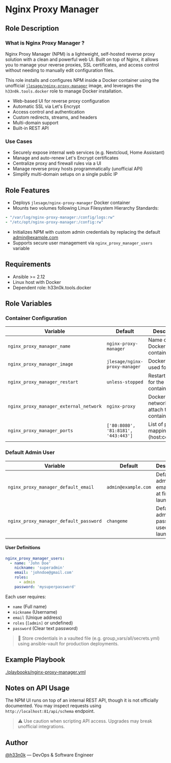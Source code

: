 # Nginx Proxy Manager

## Role Description

### What is Nginx Proxy Manager ?

Nginx Proxy Manager (NPM) is a lightweight, self-hosted reverse proxy solution with a clean and powerful web UI. Built on top of Nginx, it allows you to manage your reverse proxies, SSL certificates, and access control without needing to manually edit configuration files.

This role installs and configures NPM inside a Docker container using the unofficial [`jlesage/nginx-proxy-manager`](https://hub.docker.com/r/jlesage/nginx-proxy-manager) image, and leverages the `h33n0k.tools.docker` role to manage Docker installation.

- Web-based UI for reverse proxy configuration
- Automatic SSL via Let's Encrypt
- Access control and authentication
- Custom redirects, streams, and headers
- Multi-domain support
- Built-in REST API

### Use Cases

- Securely expose internal web services (e.g. Nextcloud, Home Assistant)
- Manage and auto-renew Let's Encrypt certificates
- Centralize proxy and firewall rules via a UI
- Manage reverse proxy hosts programmatically (unofficial API)
- Simplify multi-domain setups on a single public IP

## Role Features

- Deploys `jlesage/nginx-proxy-manager` Docker container
- Mounts two volumes following Linux Filesystem Hierarchy Standards:
```yaml
- "/var/log/nginx‑proxy‑manager:/config/logs:rw"
- "/etc/opt/nginx‑proxy‑manager:/config:rw"
```
- Initializes NPM with custom admin credentials by replacing the default admin@example.com
- Supports secure user management via `nginx_proxy_manager_users` variable

## Requirements
- Ansible >= 2.12
- Linux host with Docker
- Dependent role: h33n0k.tools.docker

## Role Variables

### Container Configuration

| Variable                               | Default                             | Description                                     |
| -------------------------------------- | ----------------------------------- | ----------------------------------------------- |
| `nginx_proxy_manager_name`             | `nginx-proxy-manager`               | Name of the Docker container                    |
| `nginx_proxy_manager_image`            | `jlesage/nginx-proxy-manager`       | Docker image used for NPM                       |
| `nginx_proxy_manager_restart`          | `unless-stopped`                    | Restart policy for the container                |
| `nginx_proxy_manager_external_network` | `nginx-proxy`                       | Docker external network to attach the container |
| `nginx_proxy_manager_ports`            | `['80:8080', '81:8181', '443:443']` | List of port mappings (host\:container)         |

### Default Admin User

| Variable                               | Default             | Description                                 |
| -------------------------------------- | ------------------- | ------------------------------------------- |
| `nginx_proxy_manager_default_email`    | `admin@example.com` | Default admin email used at first launch    |
| `nginx_proxy_manager_default_password` | `changeme`          | Default admin password used at first launch |

#### User Definitions

```yaml
nginx_proxy_manager_users:
  - name: 'John Doe'
    nickname: 'superadmin'
    email: 'johndoe@gmail.com'
    roles:
      - admin
    password: 'mysuperpassword'
```

Each user requires:

* `name` (Full name)
* `nickname` (Username)
* `email` (Unique address)
* `roles` (`[admin]` or undefined)
* `password` (Clear text password)

> 🔐 Store credentials in a vaulted file (e.g. group_vars/all/secrets.yml) using ansible-vault for production deployments.

## Example Playbook
[./playbooks/nginx-proxy-manager.yml](/playbooks/nginx-proxy-manager.yml)

## Notes on API Usage
The NPM UI runs on top of an internal REST API, though it is not officially documented.
You may inspect requests using `http://localhost:81/api/schema` endpoint.
> ⚠️ Use caution when scripting API access. Upgrades may break unofficial integrations.

## Author

[@h33n0k](https://github.com/h33n0k) — DevOps & Software Engineer
